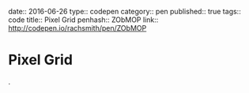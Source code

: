 date:: 2016-06-26
type:: codepen
category:: pen
published:: true
tags:: code
title:: Pixel Grid
penhash:: ZObMOP
link:: http://codepen.io/rachsmith/pen/ZObMOP

# Pixel Grid

.

